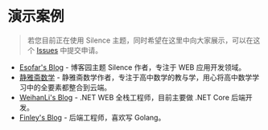 # 演示案例

> 若您目前正在使用 Silence 主题，同时希望在这里中向大家展示，可以在这个 [Issues](https://github.com/esofar/cnblogs-theme-silence/issues/119) 中提交申请。

- [Esofar's Blog](https://www.cnblogs.com/esofar/) - 博客园主题 Silence 作者，专注于 WEB 应用开发领域。
- [静雅斋数学](https://www.cnblogs.com/wanghai0666/) - 静雅斋数学作者，专注于高中数学的教与学，用心将高中数学学习中的全要素都整合到云端。
- [WeihanLi's Blog](https://www.cnblogs.com/weihanli/) - .NET WEB 全栈工程师，目前主要做 .NET Core 后端开发。
- [Finley's Blog](https://www.cnblogs.com/Finley/) - 后端工程师，喜欢写 Golang。
